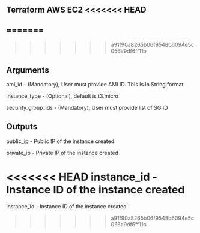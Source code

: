 **Terraform AWS EC2**
<<<<<<< HEAD
------------------------------------------------------------------------------------
=======
--------------------------------------------------------------------------------------------
>>>>>>> a91f90a8265b06f9548b6094e5c056a9df6ff11b

**Arguments**
--------------------------------------------------------------------------

ami_id - (Mandatory), User must provide AMI ID. This is in String format

instance_type - (Optional), default is t3.micro

security_group_ids - (Mandatory), User must provide list of SG ID

**Outputs**
--------------------------------------------------------------

public_ip - Public IP of the instance created

private_ip - Private IP of the instance created

<<<<<<< HEAD
instance_id - Instance ID of the instance created
=======
instance_id - Instance ID of the instance created
>>>>>>> a91f90a8265b06f9548b6094e5c056a9df6ff11b
